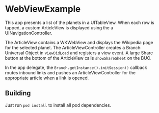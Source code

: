 # WebViewExample

This app presents a list of the planets in a UITableView. When each
row is tapped, a custom ArticleView is displayed using the a UINavigationController.

The ArticleView contains a WKWebView and displays the Wikipedia page for the
selected planet. The ArticleViewController creates a Branch Universal Object in
`viewDidLoad` and registers a view event. A large Share button at the
bottom of the ArticleView calls `showShareSheet` on the BUO.

In the app delegate, the `Branch.getInstance().initSession()` callback routes
inbound links and pushes an ArticleViewController for the appropriate article when
a link is opened.

## Building

Just run `pod install` to install all pod dependencies.
